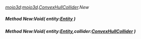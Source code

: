 _[mojo3d](../../modules/mojo3d/mojo3d-module.md):[mojo3d](../../modules/mojo3d/mojo3d-module.md).[ConvexHullCollider](../../modules/mojo3d/mojo3d-convexhullcollider.md).New_
##### Method New:Void( entity:[Entity](../../modules/mojo3d/mojo3d-entity.md) )
##### Method New:Void( entity:[Entity](../../modules/mojo3d/mojo3d-entity.md),collider:[ConvexHullCollider](../../modules/mojo3d/mojo3d-convexhullcollider.md) )
